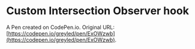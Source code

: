 # Custom Intersection Observer hook

A Pen created on CodePen.io. Original URL: [https://codepen.io/greyled/pen/ExOWzwb](https://codepen.io/greyled/pen/ExOWzwb).

